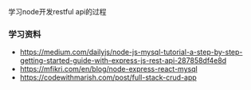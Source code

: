 学习node开发restful api的过程

### 学习资料
* https://medium.com/dailyjs/node-js-mysql-tutorial-a-step-by-step-getting-started-guide-with-express-js-rest-api-287858df4e8d
* https://mfikri.com/en/blog/node-express-react-mysql
* https://codewithmarish.com/post/full-stack-crud-app